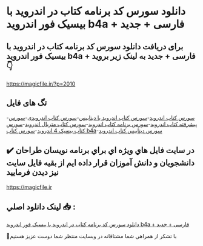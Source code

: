 # دانلود سورس کد برنامه کتاب در اندروید با بیسیک فور اندروید b4a + فارسی + جدید

## برای دریافت دانلود سورس کد برنامه کتاب در اندروید با بیسیک فور اندروید b4a + فارسی + جدید به لینک زیر بروید 👇

https://magicfile.ir/?p=2010

## تگ های فایل

-[سورس کتاب اندروید](https://magicfile.ir/product/%d8%b3%d9%88%d8%b1%d8%b3-%da%a9%d8%af-%da%a9%d8%aa%d8%a7%d8%a8-%d8%a8%d8%a7-%d8%a8%db%8c%d8%b3%db%8c%da%a9-%d9%81%d9%88%d8%b1-%d8%a7%d9%86%d8%af%d8%b1%d9%88%db%8c%d8%af/)-[سورس کتاب اندروید با دیتابیس](https://magicfile.ir/product/%d8%b3%d9%88%d8%b1%d8%b3-%da%a9%d8%af-%da%a9%d8%aa%d8%a7%d8%a8-%d8%a8%d8%a7-%d8%a8%db%8c%d8%b3%db%8c%da%a9-%d9%81%d9%88%d8%b1-%d8%a7%d9%86%d8%af%d8%b1%d9%88%db%8c%d8%af/)-[سورس کتاب اندرویدی](https://magicfile.ir/product/%d8%b3%d9%88%d8%b1%d8%b3-%da%a9%d8%af-%da%a9%d8%aa%d8%a7%d8%a8-%d8%a8%d8%a7-%d8%a8%db%8c%d8%b3%db%8c%da%a9-%d9%81%d9%88%d8%b1-%d8%a7%d9%86%d8%af%d8%b1%d9%88%db%8c%d8%af/)-[سورس پیشرفته کتاب اندروید](https://magicfile.ir/product/%d8%b3%d9%88%d8%b1%d8%b3-%da%a9%d8%af-%da%a9%d8%aa%d8%a7%d8%a8-%d8%a8%d8%a7-%d8%a8%db%8c%d8%b3%db%8c%da%a9-%d9%81%d9%88%d8%b1-%d8%a7%d9%86%d8%af%d8%b1%d9%88%db%8c%d8%af/)-[سورس برنامه کتاب اندروید](https://magicfile.ir/product/%d8%b3%d9%88%d8%b1%d8%b3-%da%a9%d8%af-%da%a9%d8%aa%d8%a7%d8%a8-%d8%a8%d8%a7-%d8%a8%db%8c%d8%b3%db%8c%da%a9-%d9%81%d9%88%d8%b1-%d8%a7%d9%86%d8%af%d8%b1%d9%88%db%8c%d8%af/)-[سورس کتاب متریال اندروید](https://magicfile.ir/product/%d8%b3%d9%88%d8%b1%d8%b3-%da%a9%d8%af-%da%a9%d8%aa%d8%a7%d8%a8-%d8%a8%d8%a7-%d8%a8%db%8c%d8%b3%db%8c%da%a9-%d9%81%d9%88%d8%b1-%d8%a7%d9%86%d8%af%d8%b1%d9%88%db%8c%d8%af/)-[سورس کتاب بیسیک 4 اندروید](https://magicfile.ir/product/%d8%b3%d9%88%d8%b1%d8%b3-%da%a9%d8%af-%da%a9%d8%aa%d8%a7%d8%a8-%d8%a8%d8%a7-%d8%a8%db%8c%d8%b3%db%8c%da%a9-%d9%81%d9%88%d8%b1-%d8%a7%d9%86%d8%af%d8%b1%d9%88%db%8c%d8%af/)-[سورس کتاب b4a](https://magicfile.ir/product/%d8%b3%d9%88%d8%b1%d8%b3-%da%a9%d8%af-%da%a9%d8%aa%d8%a7%d8%a8-%d8%a8%d8%a7-%d8%a8%db%8c%d8%b3%db%8c%da%a9-%d9%81%d9%88%d8%b1-%d8%a7%d9%86%d8%af%d8%b1%d9%88%db%8c%d8%af/)-[سورس دیتابیس کتاب اندروید](https://magicfile.ir/product/%d8%b3%d9%88%d8%b1%d8%b3-%da%a9%d8%af-%da%a9%d8%aa%d8%a7%d8%a8-%d8%a8%d8%a7-%d8%a8%db%8c%d8%b3%db%8c%da%a9-%d9%81%d9%88%d8%b1-%d8%a7%d9%86%d8%af%d8%b1%d9%88%db%8c%d8%af/)

## ✔️ در سايت فايل هاي ويژه اي براي برنامه نويسان طراحان دانشجويان و دانش آموزان قرار داده ايم از بقيه فايل سايت نيز ديدن فرماييد

https://magicfile.ir


## لينک دانلود اصلي 📥 :

[دانلود سورس کد برنامه کتاب در اندروید با بیسیک فور اندروید b4a + فارسی + جدید](https://magicfile.ir/product/%d8%b3%d9%88%d8%b1%d8%b3-%da%a9%d8%af-%da%a9%d8%aa%d8%a7%d8%a8-%d8%a8%d8%a7-%d8%a8%db%8c%d8%b3%db%8c%da%a9-%d9%81%d9%88%d8%b1-%d8%a7%d9%86%d8%af%d8%b1%d9%88%db%8c%d8%af/) 


🙏با تشکر از همراهي شما مشتاقانه در وبسایت منتظر شما دوست عزیز هستیم


